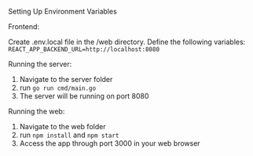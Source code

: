 Setting Up Environment Variables

Frontend:

Create .env.local file in the /web directory.
Define the following variables:
```REACT_APP_BACKEND_URL=http://localhost:8080```

Running the server:
1. Navigate to the server folder
2. run `go run cmd/main.go`
3. The server will be running on port 8080

Running the web:
1. Navigate to the web folder
2. run `npm install` and `npm start`
3. Access the app through port 3000 in your web browser
